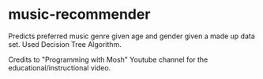 # music-recommender
Predicts preferred music genre given age and gender given a made up data set. Used Decision Tree Algorithm.

Credits to "Programming with Mosh" Youtube channel for the educational/instructional video.
